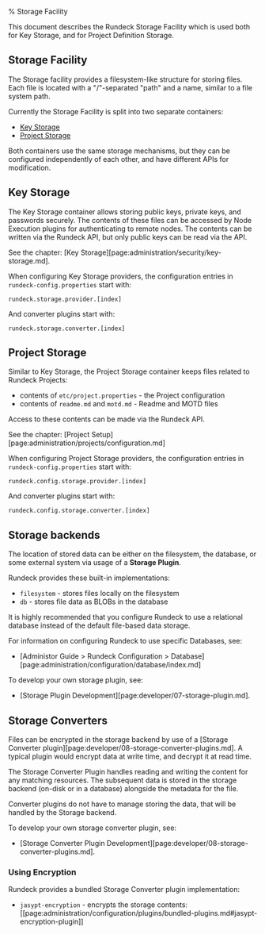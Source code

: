 % Storage Facility

This document describes the Rundeck Storage Facility which is used both for Key Storage, and for Project Definition Storage.

## Storage Facility

The Storage facility provides a filesystem-like structure for storing files.  Each file is located with a "/"-separated "path" and a name, similar to a file system path.

Currently the Storage Facility is split into two separate containers:

* [Key Storage](#key-storage)
* [Project Storage](#project-storage)

Both containers use the same storage mechanisms, but they can be configured independently of each other,
 and have different APIs for modification.

## Key Storage

The Key Storage container allows storing public keys, private keys, and passwords securely.  The
contents of these files can be accessed by Node Execution plugins for authenticating to remote nodes.
The contents can be written via the Rundeck API, but only public keys can be read via the API.

See the chapter: [Key Storage][page:administration/security/key-storage.md].

When configuring Key Storage providers, the configuration entries in `rundeck-config.properties` start with:

    rundeck.storage.provider.[index]

And converter plugins start with:

    rundeck.storage.converter.[index]

## Project Storage

Similar to Key Storage, the Project Storage container keeps files related to Rundeck Projects:

* contents of `etc/project.properties` - the Project configuration
* contents of `readme.md` and `motd.md` - Readme and MOTD files

Access to these contents can be made via the Rundeck API.

See the chapter: [Project Setup][page:administration/projects/configuration.md]

When configuring Project Storage providers, the configuration entries in `rundeck-config.properties` start with:

    rundeck.config.storage.provider.[index]

And converter plugins start with:

    rundeck.config.storage.converter.[index]


## Storage backends

The location of stored data can be either on the filesystem, the database, or some external system via usage of a **Storage Plugin**.

Rundeck provides these built-in implementations:

* `filesystem` - stores files locally on the filesystem
* `db` - stores file data as BLOBs in the database

It is highly recommended that you configure Rundeck to use a relational database instead of the default file-based data storage.

For information on configuring Rundeck to use specific Databases, see:

* [Administor Guide > Rundeck Configuration > Database][page:administration/configuration/database/index.md]

To develop your own storage plugin, see:

* [Storage Plugin Development][page:developer/07-storage-plugin.md].

## Storage Converters

Files can be encrypted in the storage backend by use of a [Storage Converter plugin][page:developer/08-storage-converter-plugins.md]. A typical plugin would encrypt data at write time, and decrypt it at read time.

The Storage Converter Plugin handles reading and writing the content for any matching resources.  The subsequent data is stored in the storage backend (on-disk or in a database) alongside the metadata for the file.

Converter plugins do not have to manage storing the data, that will be handled by the Storage backend.

To develop your own storage converter plugin, see:

* [Storage Converter Plugin Development][page:developer/08-storage-converter-plugins.md].

### Using Encryption

Rundeck provides a bundled Storage Converter plugin implementation:

* `jasypt-encryption` - encrypts the storage contents: [[page:administration/configuration/plugins/bundled-plugins.md#jasypt-encryption-plugin]]
